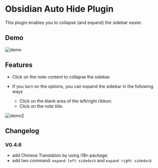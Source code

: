 # Obsidian Auto Hide Plugin

This plugin enables you to collapse (and expand) the sidebar easier.

## Demo

![demo](https://user-images.githubusercontent.com/97661658/184786896-358e253a-d024-4d31-a33b-f200ce69e53a.gif)

## Features

- Click on the note content to collapse the sidebar.

- If you turn on the options, you can expand the sidebar in the following ways
    - Click on the blank area of the left/right ribbon.
    - Click on the note title.

![demo2](https://user-images.githubusercontent.com/97661658/184786906-ba29ca56-9d06-48c1-a148-3c8e6b503d6d.gif)

## Changelog

### V0.4.6

- add Chinese Translation by using i18n package;
- add two command: `expand left sidedock` and `expand right sidedock`